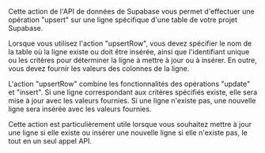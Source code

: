 Cette action de l'API de données de Supabase vous permet d'effectuer une opération "upsert" sur une ligne spécifique d'une table de votre projet Supabase.

Lorsque vous utilisez l'action "upsertRow", vous devez spécifier le nom de la table où la ligne existe ou doit être insérée, ainsi que l'identifiant unique ou les critères pour déterminer la ligne à mettre à jour ou à insérer. En outre, vous devez fournir les valeurs des colonnes de la ligne.

L'action "upsertRow" combine les fonctionnalités des opérations "update" et "insert". Si une ligne correspondant aux critères spécifiés existe, elle sera mise à jour avec les valeurs fournies. Si une ligne n'existe pas, une nouvelle ligne sera insérée avec les valeurs fournies.

Cette action est particulièrement utile lorsque vous souhaitez mettre à jour une ligne si elle existe ou insérer une nouvelle ligne si elle n'existe pas, le tout en un seul appel API.
